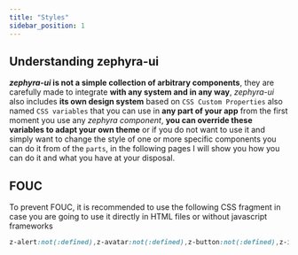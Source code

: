 ```yaml
---
title: "Styles"
sidebar_position: 1
---
```


## Understanding zephyra-ui

***zephyra-ui* is not a simple collection of arbitrary components**, they are carefully made to integrate **with any system and in any way**, *zephyra-ui* also includes **its own design system** based on `CSS Custom Properties` also named `CSS variables` that you can use in **any part of your app** from the first moment you use any *zephyra component*, **you can override these variables to adapt your own theme** or if you do not want to use it and simply want to change the style of one or more specific components you can do it from of the `parts`, in the following pages I will show you how you can do it and what you have at your disposal.

## FOUC

To prevent FOUC, it is recommended to use the following CSS fragment in case you are going to use it directly in HTML files or without javascript frameworks

```css
z-alert:not(:defined),z-avatar:not(:defined),z-button:not(:defined),z-icon:not(:defined),z-toggle-theme:not(:defined),z-vscroller:not(:defined){display: none;}
```
